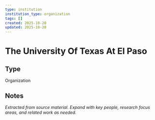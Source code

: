 ```yaml
---
type: institution
institution_type: organization
tags: []
created: 2025-10-20
updated: 2025-10-20
---
```


# The University Of Texas At El Paso

## Type

Organization

## Notes

*Extracted from source material. Expand with key people, research focus areas, and related work as needed.*
